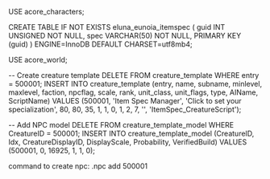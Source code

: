 USE acore_characters;

CREATE TABLE IF NOT EXISTS eluna_eunoia_itemspec ( guid INT UNSIGNED NOT NULL, spec VARCHAR(50) NOT NULL, PRIMARY KEY (guid) ) ENGINE=InnoDB DEFAULT CHARSET=utf8mb4;

USE acore_world;

-- Create creature template DELETE FROM creature_template WHERE entry = 500001; INSERT INTO creature_template (entry, name, subname, minlevel, maxlevel, faction, npcflag, scale, rank, unit_class, unit_flags, type, AIName, ScriptName) VALUES (500001, 'Item Spec Manager', 'Click to set your specialization', 80, 80, 35, 1, 1, 0, 1, 2, 7, '', 'ItemSpec_CreatureScript');

-- Add NPC model DELETE FROM creature_template_model WHERE CreatureID = 500001; INSERT INTO creature_template_model (CreatureID, Idx, CreatureDisplayID, DisplayScale, Probability, VerifiedBuild) VALUES (500001, 0, 16925, 1, 1, 0);

command to create npc: .npc add 500001
